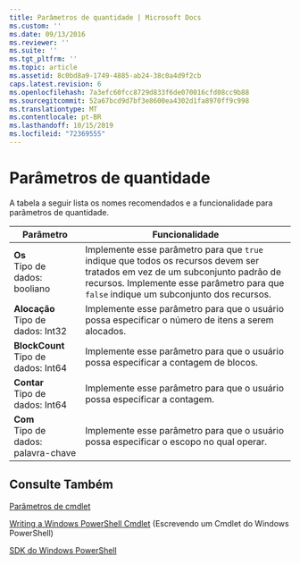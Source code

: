 ```yaml
---
title: Parâmetros de quantidade | Microsoft Docs
ms.custom: ''
ms.date: 09/13/2016
ms.reviewer: ''
ms.suite: ''
ms.tgt_pltfrm: ''
ms.topic: article
ms.assetid: 8c0bd8a9-1749-4885-ab24-38c0a4d9f2cb
caps.latest.revision: 6
ms.openlocfilehash: 7a3efc60fcc8729d833f6de070016cfd08cc9b88
ms.sourcegitcommit: 52a67bcd9d7bf3e8600ea4302d1fa8970ff9c998
ms.translationtype: MT
ms.contentlocale: pt-BR
ms.lasthandoff: 10/15/2019
ms.locfileid: "72369555"
---
```

# <a name="quantity-parameters"></a>Parâmetros de quantidade

A tabela a seguir lista os nomes recomendados e a funcionalidade para parâmetros de quantidade.

|Parâmetro|Funcionalidade|
|---|---|
|**Os**<br>Tipo de dados: booliano|Implemente esse parâmetro para que `true` indique que todos os recursos devem ser tratados em vez de um subconjunto padrão de recursos. Implemente esse parâmetro para que `false` indique um subconjunto dos recursos.|
|**Alocação**<br>Tipo de dados: Int32|Implemente esse parâmetro para que o usuário possa especificar o número de itens a serem alocados.|
|**BlockCount**<br>Tipo de dados: Int64|Implemente esse parâmetro para que o usuário possa especificar a contagem de blocos.|
|**Contar**<br>Tipo de dados: Int64|Implemente esse parâmetro para que o usuário possa especificar a contagem.|
|**Com**<br>Tipo de dados: palavra-chave|Implemente esse parâmetro para que o usuário possa especificar o escopo no qual operar.|

## <a name="see-also"></a>Consulte Também

[Parâmetros de cmdlet](./cmdlet-parameters.md)

[Writing a Windows PowerShell Cmdlet](./writing-a-windows-powershell-cmdlet.md) (Escrevendo um Cmdlet do Windows PowerShell)

[SDK do Windows PowerShell](../windows-powershell-reference.md)
